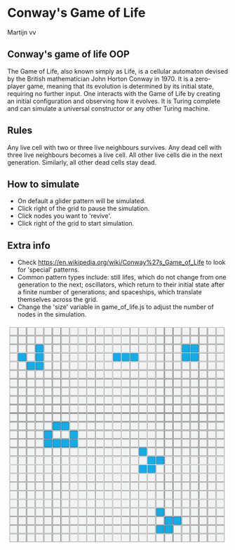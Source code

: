 # Conway's Game of Life
Martijn vv

## Conway's game of life OOP

The Game of Life, also known simply as Life, is a cellular automaton devised by the British mathematician John Horton Conway in 1970.
It is a zero-player game, meaning that its evolution is determined by its initial state, requiring no further input. 
One interacts with the Game of Life by creating an initial configuration and observing how it evolves. 
It is Turing complete and can simulate a universal constructor or any other Turing machine.

## Rules
Any live cell with two or three live neighbours survives.
Any dead cell with three live neighbours becomes a live cell.
All other live cells die in the next generation. Similarly, all other dead cells stay dead.

## How to simulate
- On default a glider pattern will be simulated.
- Click right of the grid to pause the simulation. 
- Click nodes you want to 'revive'.
- Click right of the grid to start simulation.

## Extra info
- Check https://en.wikipedia.org/wiki/Conway%27s_Game_of_Life to look for 'special' patterns.
- Common pattern types include: still lifes, which do not change from one generation to the next; oscillators, which return to their initial state after a finite number of generations; and spaceships, which translate themselves across the grid.
- Change the 'size' variable in game_of_life.js to adjust the number of nodes in the simulation.

 <img src="Game_of_Life_Preview.png" alt="Game of Life preview" width="800" >
